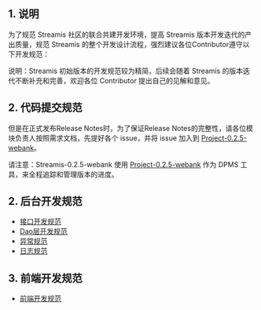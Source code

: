 ## 1. 说明

为了规范 Streamis 社区的联合共建开发环境，提高 Streamis 版本开发迭代的产出质量，规范 Streamis 的整个开发设计流程，强烈建议各位Contributor遵守以下开发规范：

说明：Streamis 初始版本的开发规范较为精简，后续会随着 Streamis 的版本迭代不断补充和完善，欢迎各位 Contributor 提出自己的见解和意见。

## 2. 代码提交规范

但是在正式发布Release Notes时，为了保证Release Notes的完整性，请各位模块负责人按照需求文档，先提好各个 issue，并将 issue 加入到 [Project-0.2.5-webank](https://github.com/WeBankFinTech/Streamis/projects/2)。

请注意：Streamis-0.2.5-webank 使用 [Project-0.2.5-webank](https://github.com/WeBankFinTech/Streamis/projects/2) 作为 DPMS 工具，来全程追踪和管理版本的进度。

## 2. 后台开发规范

* [接口开发规范](../Interface_documentation/README.md)
* [Dao层开发规范](../Table_Structure_documentation/README.md)
* [异常规范](Exception_Throws.md)
* [日志规范](Log_out.md)

## 3. 前端开发规范

* [前端开发规范](../../../../../web/README.md)